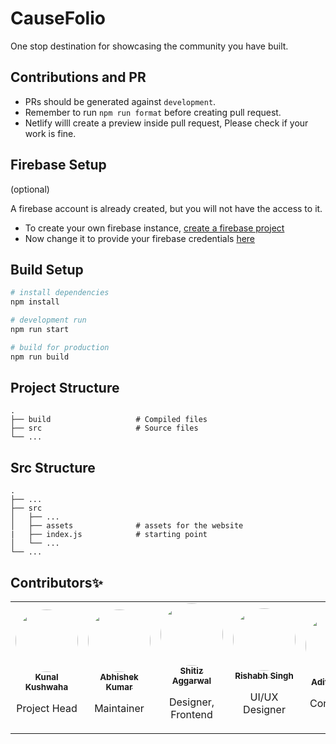 # CauseFolio

One stop destination for showcasing the community you have built.

## Contributions and PR

- PRs should be generated against `development`.
- Remember to run `npm run format` before creating pull request.
- Netlify willl create a preview inside pull request, Please check if your work is fine.

## Firebase Setup

(optional)

A firebase account is already created, but you will not have the access to it.

- To create your own firebase instance, [create a firebase project](https://firebase.google.com/docs/web/setup)
- Now change it to provide your firebase credentials [here](https://github.com/codeforcauseorg/Code-for-cause-Leaders/blob/master/src/services/authService.js#L8-LL13)

## Build Setup

```bash
# install dependencies
npm install

# development run
npm run start

# build for production
npm run build
```

## Project Structure

    .
    ├── build                   # Compiled files
    ├── src                     # Source files
    └── ...

## Src Structure

    .
    ├── ...
    ├── src
    │   ├── ...
    │   ├── assets              # assets for the website
    |   ├── index.js            # starting point
    │   └── ...
    └── ...

## Contributors✨

<table>
<tr>
<td align="center"><a href="https://github.com/kunal-kushwaha"><img src="https://avatars.githubusercontent.com/u/42698533?s=100" width="100px;" alt=""  style="border-radius: 50px" /><br /><sub><b>Kunal Kushwaha</b></sub></a><br /><p>Project Head</p></td>

<td align="center"><a href="https://github.com/Abhishek-kumar09"><img src="https://avatars.githubusercontent.com/Abhishek-kumar09?s=100" width="100px;" alt=""  style="border-radius: 50px" /><br /><sub><b>Abhishek Kumar</b></sub></a><br /><p>Maintainer</p></td>

<td align="center"><a href="https://github.com/SHITIZ-AGGARWAL"><img src="https://avatars.githubusercontent.com/SHITIZ-AGGARWAL?s=100" width="100px;" alt=""  style="border-radius: 50px" /><br /><sub><b>Shitiz Aggarwal</b></sub></a><br /><p>Designer, Frontend</p></td>

<td align="center"><a href="https://github.com/mindninjaX"><img src="https://avatars.githubusercontent.com/mindninjaX?s=100" width="100px;" alt=""  style="border-radius: 50px" /><br /><sub><b>Rishabh Singh</b></sub></a><br /><p>UI/UX Designer</p></td>
<td align="center"><a href="https://github.com/AdityaTeltia"><img src="https://avatars.githubusercontent.com/AdityaTeltia?s=100" width="100px;" alt=""  style="border-radius: 50px" /><br /><sub><b>Aditya Teltia</b></sub></a><br /><p>Contributor</p></td>

<td align="center"><a href="https://github.com/mdPial"><img src="https://avatars.githubusercontent.com/mdPial?s=100" width="100px;" alt=""  style="border-radius: 50px" /><br /><sub><b>Md. Pial Ahamed</b></sub></a><br /><p>Contributor</p></td>

</tr>
</table>
